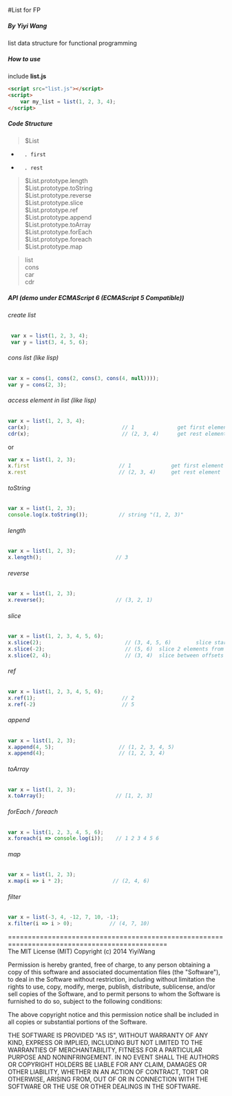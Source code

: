 #List for FP
##### By Yiyi Wang    
list data structure for functional programming

##### How to use
include <strong> list.js </strong>

```html
<script src="list.js"></script>
<script>
    var my_list = list(1, 2, 3, 4);
</script>
```
##### Code Structure
> $List   
*       . first
*       . rest  
> $List.prototype.length  
> $List.prototype.toString  
> $List.prototype.reverse  
> $List.prototype.slice  
> $List.prototype.ref  
> $List.prototype.append  
> $List.prototype.toArray      
> $List.prototype.forEach    
> $List.prototype.foreach      
> $List.prototype.map      

> list  
> cons  
> car  
> cdr  

##### API (demo under ECMAScript 6 (ECMAScript 5 Compatible))
###### create list  
```javascript
 var x = list(1, 2, 3, 4);
 var y = list(3, 4, 5, 6);
```
###### cons list (like lisp)
```javascript
var x = cons(1, cons(2, cons(3, cons(4, null))));
var y = cons(2, 3);
```

###### access element in list (like lisp)
```javascript
var x = list(1, 2, 3, 4);
car(x);                              // 1              get first element
cdr(x);                              // (2, 3, 4)      get rest elements
```
  or
```javascript
var x = list(1, 2, 3);
x.first                             // 1             get first element
x.rest                              // (2, 3, 4)     get rest element
```
###### toString
```javascript
var x = list(1, 2, 3);
console.log(x.toString());          // string "(1, 2, 3)"          
```
###### length
```javascript
var x = list(1, 2, 3);
x.length();                        // 3
```
###### reverse
```javascript
var x = list(1, 2, 3);
x.reverse();                       // (3, 2, 1)
```
###### slice
```javascript
var x = list(1, 2, 3, 4, 5, 6);
x.slice(2);                           // (3, 4, 5, 6)        slice starting from 2
x.slice(-2);                          // (5, 6)  slice 2 elements from end
x.slice(2, 4);                        // (3, 4)  slice between offsets 2 and 4  [2, 4)
```

###### ref
```javascript
var x = list(1, 2, 3, 4, 5, 6);
x.ref(1);                            // 2
x.ref(-2)                            // 5
```
###### append
```javascript
var x = list(1, 2, 3); 
x.append(4, 5);                     // (1, 2, 3, 4, 5)
x.append(4);                        // (1, 2, 3, 4)
```

###### toArray
```javascript
var x = list(1, 2, 3);
x.toArray();                       // [1, 2, 3]
```

###### forEach / foreach
```javascript
var x = list(1, 2, 3, 4, 5, 6);
x.foreach(i => console.log(i));    // 1 2 3 4 5 6
```

###### map
```javascript
var x = list(1, 2, 3);
x.map(i => i * 2);                // (2, 4, 6)
```

###### filter
```javascript
var x = list(-3, 4, -12, 7, 10, -1);
x.filter(i => i > 0);            // (4, 7, 10)
```
==============================================================================================  
The MIT License (MIT)
Copyright (c) 2014 YiyiWang

Permission is hereby granted, free of charge, to any person obtaining a copy
of this software and associated documentation files (the "Software"), to deal
in the Software without restriction, including without limitation the rights
to use, copy, modify, merge, publish, distribute, sublicense, and/or sell
copies of the Software, and to permit persons to whom the Software is
furnished to do so, subject to the following conditions:

The above copyright notice and this permission notice shall be included in
all copies or substantial portions of the Software.

THE SOFTWARE IS PROVIDED "AS IS", WITHOUT WARRANTY OF ANY KIND, EXPRESS OR
IMPLIED, INCLUDING BUT NOT LIMITED TO THE WARRANTIES OF MERCHANTABILITY,
FITNESS FOR A PARTICULAR PURPOSE AND NONINFRINGEMENT. IN NO EVENT SHALL THE
AUTHORS OR COPYRIGHT HOLDERS BE LIABLE FOR ANY CLAIM, DAMAGES OR OTHER
LIABILITY, WHETHER IN AN ACTION OF CONTRACT, TORT OR OTHERWISE, ARISING FROM,
OUT OF OR IN CONNECTION WITH THE SOFTWARE OR THE USE OR OTHER DEALINGS IN
THE SOFTWARE.
